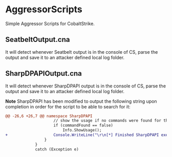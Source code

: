 # AggressorScripts

Simple Aggressor Scripts for CobaltStrike.

## SeatbeltOutput.cna
It will detect whenever Seatbelt output is in the console of CS, parse the output and save it to an attacker defined local log folder.

## SharpDPAPIOutput.cna
It will detect whenever SharpDPAPI output is in the console of CS, parse the output and save it to an attacker defined local log folder.

**Note**
SharpDPAPI has been modified to output the following string upon completion in order for the script to be able to search for it:

```patch
@@ -26,6 +26,7 @@ namespace SharpDPAPI
                     // show the usage if no commands were found for the command name
                     if (commandFound == false)
                         Info.ShowUsage();
+                    Console.WriteLine("\r\n[*] Finished SharpDPAPI execution");
                 }
             }
             catch (Exception e)
```
